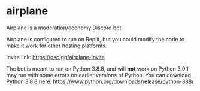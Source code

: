# airplane
Airplane is a moderation/economy Discord bot.

Airplane is configured to run on Replit, but you could modify the code to make it work for other hosting platforms.

Invite link: https://dsc.gg/airplane-invite

The bot is meant to run on Python 3.8.8, and will **not** work on Python 3.9.1, may run with some errors on earlier versions of Python. You can download Python 3.8.8 here: https://www.python.org/downloads/release/python-388/
